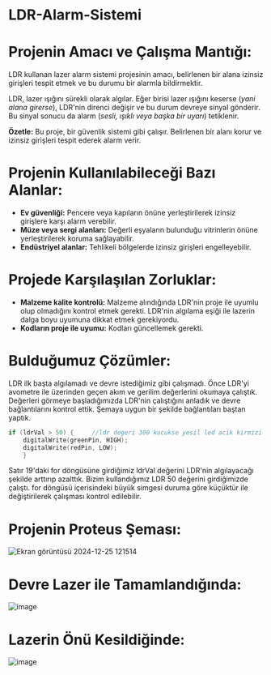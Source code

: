 # LDR-Alarm-Sistemi

# Projenin Amacı ve Çalışma Mantığı:

LDR kullanan lazer alarm sistemi projesinin amacı, belirlenen bir alana izinsiz girişleri tespit etmek ve bu durumu bir alarmla bildirmektir.

LDR, lazer ışığını sürekli olarak algılar. Eğer birisi lazer ışığını keserse (*yani alana girerse*), LDR'nin direnci değişir ve bu durum devreye sinyal gönderir. Bu sinyal sonucu da alarm (*sesli, ışıklı veya başka bir uyarı*) tetiklenir.

**Özetle:** Bu proje, bir güvenlik sistemi gibi çalışır. Belirlenen bir alanı korur ve izinsiz girişleri tespit ederek alarm verir. 

# Projenin Kullanılabileceği Bazı Alanlar:

* **Ev güvenliği:** Pencere veya kapıların önüne yerleştirilerek izinsiz girişlere karşı alarm verebilir.
* **Müze veya sergi alanları:** Değerli eşyaların bulunduğu vitrinlerin önüne yerleştirilerek koruma sağlayabilir.
* **Endüstriyel alanlar:** Tehlikeli bölgelerde izinsiz girişleri engelleyebilir.

# Projede Karşılaşılan Zorluklar:

* **Malzeme kalite kontrolü:** Malzeme alındığında LDR'nin proje ile uyumlu olup olmadığını kontrol etmek gerekti. LDR'nin algılama eşiği ile lazerin dalga boyu uyumuna dikkat etmek gerekiyordu. 
* **Kodların proje ile uyumu:** Kodları güncellemek gerekti. 

# Bulduğumuz Çözümler:

LDR ilk başta algılamadı ve devre istediğimiz gibi çalışmadı. Önce LDR'yi  avometre ile üzerinden geçen akım ve gerilim değerlerini okumaya çalıştık. Değerleri görmeye başladığımızda LDR'nin çalıştığını anladık ve devre bağlantılarını kontrol ettik. Şemaya uygun bir şekilde bağlantıları baştan yaptık. 

```c
if (ldrVal > 50) {     //ldr degeri 300 kucukse yesil led acik kirmizi led kapali olacak
    digitalWrite(greenPin, HIGH);
    digitalWrite(redPin, LOW);
    } 

```
Satır 19'daki for döngüsüne girdiğimiz ldrVal değerini LDR'nin algılayacağı şekilde arttırıp azalttık. Bizim kullandığımız LDR 50 değerini girdiğimizde çalıştı. for döngüsü içerisindeki büyük simgesi duruma göre küçüktür ile değiştirilerek çalışması kontrol edilebilir.

# Projenin Proteus Şeması:

![Ekran görüntüsü 2024-12-25 121514](https://github.com/user-attachments/assets/ac455e87-7bfc-48fa-9e4c-b5a2da112b6b)

# Devre Lazer ile Tamamlandığında:

![image](https://github.com/user-attachments/assets/9f217861-9ce8-4fef-94ac-b4824ae28cad)

# Lazerin Önü Kesildiğinde:

![image](https://github.com/user-attachments/assets/9a3c9940-ad42-4cc4-98a4-98cc83864a08)




